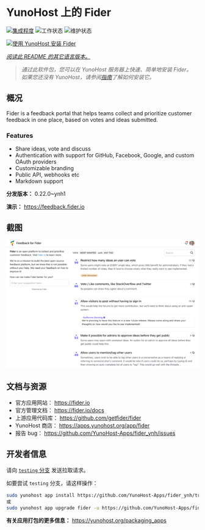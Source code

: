 <!--
注意：此 README 由 <https://github.com/YunoHost/apps/tree/master/tools/readme_generator> 自动生成
请勿手动编辑。
-->

# YunoHost 上的 Fider

[![集成程度](https://dash.yunohost.org/integration/fider.svg)](https://ci-apps.yunohost.org/ci/apps/fider/) ![工作状态](https://ci-apps.yunohost.org/ci/badges/fider.status.svg) ![维护状态](https://ci-apps.yunohost.org/ci/badges/fider.maintain.svg)

[![使用 YunoHost 安装 Fider](https://install-app.yunohost.org/install-with-yunohost.svg)](https://install-app.yunohost.org/?app=fider)

*[阅读此 README 的其它语言版本。](./ALL_README.md)*

> *通过此软件包，您可以在 YunoHost 服务器上快速、简单地安装 Fider。*  
> *如果您还没有 YunoHost，请参阅[指南](https://yunohost.org/install)了解如何安装它。*

## 概况

Fider is a feedback portal that helps teams collect and prioritize customer feedback in one place, based on votes and ideas submitted.

### Features

- Share ideas, vote and discuss
- Authentication with support for GitHub, Facebook, Google, and custom OAuth providers
- Customizable branding
- Public API, webhooks etc
- Markdown support


**分发版本：** 0.22.0~ynh1

**演示：** <https://feedback.fider.io>

## 截图

![Fider 的截图](./doc/screenshots/screenshot.png)

## 文档与资源

- 官方应用网站： <https://fider.io>
- 官方管理文档： <https://fider.io/docs>
- 上游应用代码库： <https://github.com/getfider/fider>
- YunoHost 商店： <https://apps.yunohost.org/app/fider>
- 报告 bug： <https://github.com/YunoHost-Apps/fider_ynh/issues>

## 开发者信息

请向 [`testing` 分支](https://github.com/YunoHost-Apps/fider_ynh/tree/testing) 发送拉取请求。

如要尝试 `testing` 分支，请这样操作：

```bash
sudo yunohost app install https://github.com/YunoHost-Apps/fider_ynh/tree/testing --debug
或
sudo yunohost app upgrade fider -u https://github.com/YunoHost-Apps/fider_ynh/tree/testing --debug
```

**有关应用打包的更多信息：** <https://yunohost.org/packaging_apps>

